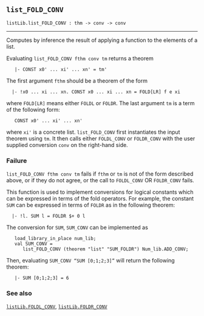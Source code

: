## `list_FOLD_CONV`

``` hol4
listLib.list_FOLD_CONV : thm -> conv -> conv
```

------------------------------------------------------------------------

Computes by inference the result of applying a function to the elements
of a list.

Evaluating `list_FOLD_CONV fthm conv tm` returns a theorem

``` hol4
   |- CONST x0' ... xi' ... xn' = tm'
```

The first argument `fthm` should be a theorem of the form

``` hol4
  |- !x0 ... xi ... xn. CONST x0 ... xi ... xn = FOLD[LR] f e xi
```

where `FOLD[LR]` means either `FOLDL` or `FOLDR`. The last argument `tm`
is a term of the following form:

``` hol4
   CONST x0' ... xi' ... xn'
```

where `xi'` is a concrete list. `list_FOLD_CONV` first instantiates the
input theorem using `tm`. It then calls either `FOLDL_CONV` or
`FOLDR_CONV` with the user supplied conversion `conv` on the right-hand
side.

### Failure

`list_FOLD_CONV fthm conv tm` fails if `fthm` or `tm` is not of the form
described above, or if they do not agree, or the call to `FOLDL_CONV` OR
`FOLDR_CONV` fails.

This function is used to implement conversions for logical constants
which can be expressed in terms of the fold operators. For example, the
constant `SUM` can be expressed in terms of `FOLDR` as in the following
theorem:

``` hol4
  |- !l. SUM l = FOLDR $+ 0 l
```

The conversion for `SUM`, `SUM_CONV` can be implemented as

``` hol4
   load_library_in_place num_lib;
   val SUM_CONV =
      list_FOLD_CONV (theorem "list" "SUM_FOLDR") Num_lib.ADD_CONV;
```

Then, evaluating `SUM_CONV “SUM [0;1;2;3]”` will return the following
theorem:

``` hol4
   |- SUM [0;1;2;3] = 6
```

### See also

[`listLib.FOLDL_CONV`](#listLib.FOLDL_CONV),
[`listLib.FOLDR_CONV`](#listLib.FOLDR_CONV)
